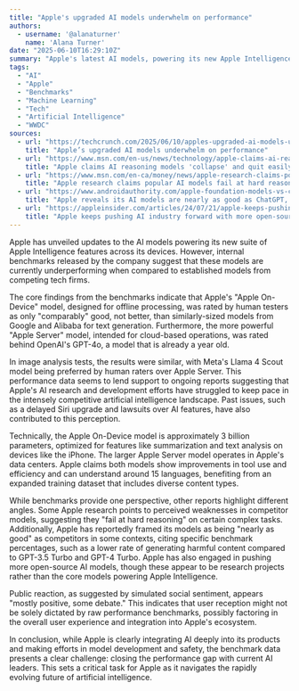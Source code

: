 ```yaml
---
title: "Apple's upgraded AI models underwhelm on performance"
authors:
  - username: '@alanaturner'
    name: 'Alana Turner'
date: "2025-06-10T16:29:10Z"
summary: "Apple's latest AI models, powering its new Apple Intelligence features, appear to underperform compared to older models from rivals like OpenAI and Meta, according to the company's own benchmark data."
tags:
  - "AI"
  - "Apple"
  - "Benchmarks"
  - "Machine Learning"
  - "Tech"
  - "Artificial Intelligence"
  - "WWDC"
sources:
  - url: "https://techcrunch.com/2025/06/10/apples-upgraded-ai-models-underwhelm-on-performance/"
    title: "Apple’s upgraded AI models underwhelm on performance"
  - url: "https://www.msn.com/en-us/news/technology/apple-claims-ai-reasoning-models-collapse-and-quit-easily-as-tim-cook-faces-wwdc-without-a-new-product/ar-AA1GmDjF"
    title: "Apple claims AI reasoning models 'collapse' and quit easily as Tim Cook faces WWDC without a new product"
  - url: "https://www.msn.com/en-ca/money/news/apple-research-claims-popular-ai-models-fail-at-hard-reasoning-why-does-it-matter/ar-AA1GlOVn"
    title: "Apple research claims popular AI models fail at hard reasoning: Why does it matter?"
  - url: "https://www.androidauthority.com/apple-foundation-models-vs-chatgpt-3450620/"
    title: "Apple reveals its AI models are nearly as good as ChatGPT, other competitors"
  - url: "https://appleinsider.com/articles/24/07/21/apple-keeps-pushing-ai-industry-forward-with-more-open-source-models"
    title: "Apple keeps pushing AI industry forward with more open-source models"
---
```


Apple has unveiled updates to the AI models powering its new suite of Apple Intelligence features across its devices. However, internal benchmarks released by the company suggest that these models are currently underperforming when compared to established models from competing tech firms.

The core findings from the benchmarks indicate that Apple's "Apple On-Device" model, designed for offline processing, was rated by human testers as only "comparably" good, not better, than similarly-sized models from Google and Alibaba for text generation. Furthermore, the more powerful "Apple Server" model, intended for cloud-based operations, was rated behind OpenAI's GPT-4o, a model that is already a year old.

In image analysis tests, the results were similar, with Meta's Llama 4 Scout model being preferred by human raters over Apple Server. This performance data seems to lend support to ongoing reports suggesting that Apple's AI research and development efforts have struggled to keep pace in the intensely competitive artificial intelligence landscape. Past issues, such as a delayed Siri upgrade and lawsuits over AI features, have also contributed to this perception.

Technically, the Apple On-Device model is approximately 3 billion parameters, optimized for features like summarization and text analysis on devices like the iPhone. The larger Apple Server model operates in Apple's data centers. Apple claims both models show improvements in tool use and efficiency and can understand around 15 languages, benefiting from an expanded training dataset that includes diverse content types.

While benchmarks provide one perspective, other reports highlight different angles. Some Apple research points to perceived weaknesses in competitor models, suggesting they "fail at hard reasoning" on certain complex tasks. Additionally, Apple has reportedly framed its models as being "nearly as good" as competitors in some contexts, citing specific benchmark percentages, such as a lower rate of generating harmful content compared to GPT-3.5 Turbo and GPT-4 Turbo. Apple has also engaged in pushing more open-source AI models, though these appear to be research projects rather than the core models powering Apple Intelligence.

Public reaction, as suggested by simulated social sentiment, appears "mostly positive, some debate." This indicates that user reception might not be solely dictated by raw performance benchmarks, possibly factoring in the overall user experience and integration into Apple's ecosystem.

In conclusion, while Apple is clearly integrating AI deeply into its products and making efforts in model development and safety, the benchmark data presents a clear challenge: closing the performance gap with current AI leaders. This sets a critical task for Apple as it navigates the rapidly evolving future of artificial intelligence.
